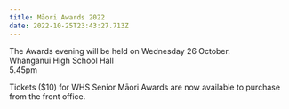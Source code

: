 ```yaml
---
title: Māori Awards 2022
date: 2022-10-25T23:43:27.713Z
---
```

The Awards evening will be held on Wednesday 26 October.  
Whanganui High School Hall  
5.45pm

Tickets ($10) for WHS Senior Māori Awards are now available to purchase from the front office. 
